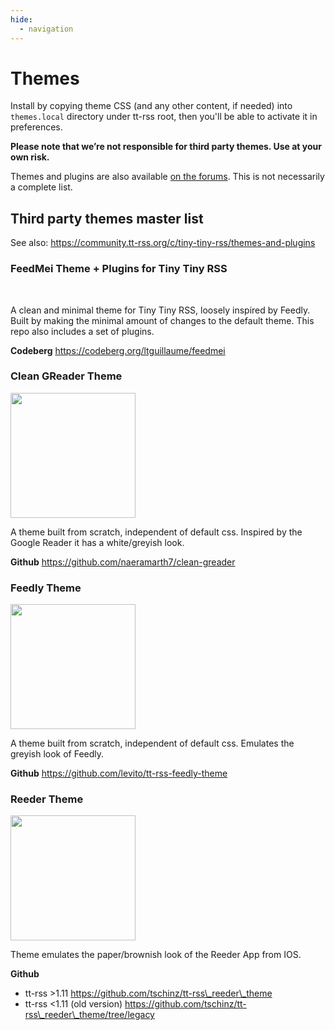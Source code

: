 ```yaml
---
hide:
  - navigation
---
```


# Themes

Install by copying theme CSS (and any other content, if needed) into ``themes.local`` directory under tt-rss root, then you'll be able to activate it in preferences.

**Please note that we’re not responsible for third party themes. Use at your own risk.**

Themes and plugins are also available [on the forums](https://community.tt-rss.org/c/tiny-tiny-rss/themes-and-plugins). This is not necessarily a complete list.

## Third party themes master list

See also: https://community.tt-rss.org/c/tiny-tiny-rss/themes-and-plugins

### FeedMei Theme + Plugins for Tiny Tiny RSS

<img src="https://codeberg.org/ltguillaume/feedmei/media/branch/main/SCREENSHOT.png" alt="">
<img src="https://codeberg.org/ltguillaume/feedmei/media/branch/main/SCREENSHOT2.png" alt="">

A clean and minimal theme for Tiny Tiny RSS, loosely inspired by Feedly. Built by making the minimal amount of changes to the default theme. This repo also includes a set of plugins.

**Codeberg** https://codeberg.org/ltguillaume/feedmei

### Clean GReader Theme

<img src="https://raw.github.com/naeramarth7/clean-greader/master/img/preview.png" alt="" style="width: 200px;"/>

A theme built from scratch, independent of default css. Inspired by the
Google Reader it has a white/greyish look.

**Github** https://github.com/naeramarth7/clean-greader

### Feedly Theme

<img src="https://raw.github.com/levito/tt-rss-feedly-theme/master/feedly-screenshots/feedly-expandable.png" alt="" style="width: 200px;"/>

A theme built from scratch, independent of default css. Emulates the greyish look of Feedly.

**Github** https://github.com/levito/tt-rss-feedly-theme

### Reeder Theme

<img src="https://github.com/tschinz/tt-rss_reeder_theme/blob/master/reeder_screenshot/combined_mode_1.png?raw=true" alt="" style="width: 200px;"/>

Theme emulates the paper/brownish look of the Reeder App from IOS.

**Github**

* tt-rss \>1.11 https://github.com/tschinz/tt-rss\_reeder\_theme
* tt-rss \<1.11 (old version) https://github.com/tschinz/tt-rss\_reeder\_theme/tree/legacy
